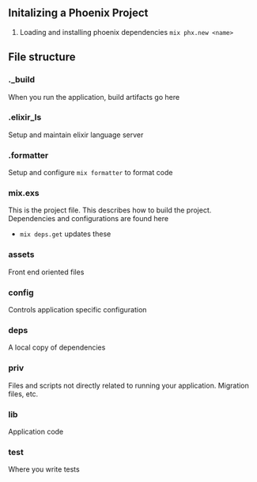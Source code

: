 ## Initalizing a Phoenix Project
1.  Loading and installing phoenix dependencies `mix phx.new <name>`

## File structure 
### ._build
When you run the application, build artifacts go here
### .elixir_ls
Setup and maintain elixir language server
### .formatter
Setup and configure `mix formatter` to format code
### mix.exs
This is the project file. This describes how to build the project. Dependencies and configurations are found here
- `mix deps.get` updates these
### assets
Front end oriented files
### config
Controls application specific configuration
### deps
A local copy of dependencies
### priv
Files and scripts not directly related to running your application. Migration files, etc.
### lib
Application code
### test
Where you write tests


